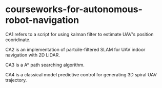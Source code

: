 # courseworks-for-autonomous-robot-navigation

CA1 refers to a script for using kalman filter to estimate UAV's position cooridinate.

CA2 is an implementation of partcile-filtered SLAM for UAV indoor navigation with 2D LiDAR.

CA3 is a A* path searching algorithm.

CA4 is a classical model predictive control for generating 3D spiral UAV trajectory.
